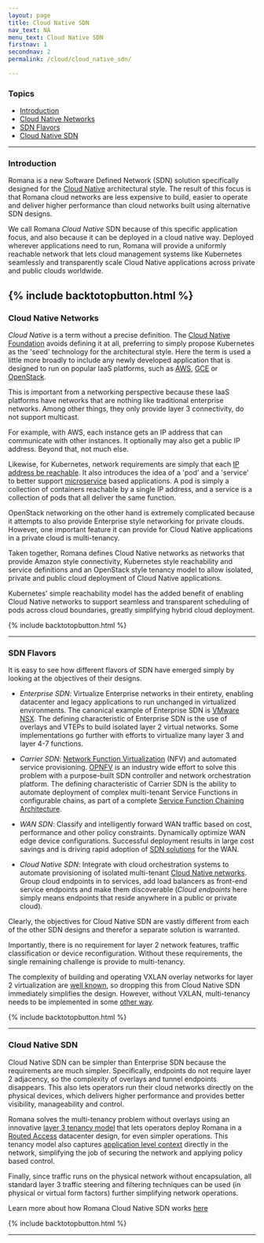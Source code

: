```yaml
---
layout: page
title: Cloud Native SDN
nav_text: NA
menu_text: Cloud Native SDN
firstnav: 1
secondnav: 2
permalink: /cloud/cloud_native_sdn/

---
```

### Topics

- [Introduction](/cloud/cloud_native_sdn/#introduction)
- [Cloud Native Networks](/cloud/cloud_native_sdn/#cloud-native-networks)   
- [SDN Flavors](/cloud/cloud_native_sdn/#sdn-flavors)   
- [Cloud Native SDN](/cloud/cloud_native_sdn/#cloud-native-sdn)   

---

### Introduction

Romana is a new Software Defined Network (SDN) solution specifically designed for the [Cloud Native](https://cncf.io/) architectural style. The result of this focus is that Romana cloud networks are less expensive to build, easier to operate and deliver higher performance than cloud networks built using alternative SDN designs. 

We call Romana *Cloud Native* SDN because of this specific application focus, and also because it can be deployed in a cloud native way. Deployed wherever applications need to run, Romana will provide a uniformly reachable network that lets cloud management systems like Kubernetes seamlessly and transparently scale Cloud Native applications across private and public clouds worldwide.

{% include backtotopbutton.html %}
---

### Cloud Native Networks

*Cloud Native* is a term without a precise definition. The [Cloud Native Foundation](https://cncf.io/) avoids defining it at all, preferring to simply propose Kubernetes as the 'seed' technology for the architectural style. Here the term is used a little more broadly to include any newly developed application that is designed to run on popular IaaS platforms, such as [AWS]( http://aws.amazon.com/), [GCE]( https://cloud.google.com/compute/) or [OpenStack](http://www.openstack.org).

This is important from a networking perspective because these IaaS platforms have networks that are nothing like traditional enterprise networks. Among other things, they only provide layer 3 connectivity, do not support multicast. 

For example, with AWS, each instance gets an IP address that can communicate with other instances. It optionally may also get a public IP address. Beyond that, not much else.

Likewise, for Kubernetes, network requirements are simply that each [IP address be reachable](http://kubernetes.io/v1.0/docs/admin/networking.html#kubernetes-model). It also introduces the idea of a 'pod' and a 'service' to better support [microservice](http://martinfowler.com/articles/microservices.html) based applications. A pod is simply a collection of containers reachable by a single IP address, and a service is a collection of pods that all deliver the same function.

OpenStack networking on the other hand is extremely complicated because it attempts to also provide Enterprise style networking for private clouds. However, one important feature it can provide for Cloud Native applications in a private cloud is multi-tenancy.

Taken together, Romana defines Cloud Native networks as networks that provide Amazon style connectivity, Kubernetes style reachability and service definitions and an OpenStack style tenancy model to allow isolated, private and public cloud deployment of Cloud Native applications.

Kubernetes' simple reachability model has the added benefit of enabling Cloud Native networks to support seamless and transparent scheduling of pods across cloud boundaries, greatly simplifying hybrid cloud deployment.

{% include backtotopbutton.html %}

---

### SDN Flavors

It is easy to see how different flavors of SDN have emerged simply by looking at the objectives of their designs.

* *Enterprise SDN*: Virtualize Enterprise networks in their entirety, enabling datacenter and legacy applications to run unchanged in virtualized environments. The canonical example of Enterprise SDN is [VMware NSX](https://www.vmware.com/products/nsx). The defining characteristic of Enterprise SDN is the use of overlays and VTEPs to build isolated layer 2 virtual networks. Some implementations go further with efforts to virtualize many layer 3 and layer 4-7 functions.

* *Carrier SDN*: [Network Function Virtualization](http://searchsdn.techtarget.com/definition/network-functions-virtualization-NFV) (NFV) and automated service provisioning. [OPNFV]( https://www.opnfv.org/) is an industry wide effort to solve this problem with a purpose-built SDN controller and network orchestration platform. The defining characteristic of Carrier SDN is the ability to automate deployment of complex multi-tenant Service Functions in configurable chains, as part of a complete [Service Function Chaining Architecture](https://datatracker.ietf.org/doc/rfc7665/).

* *WAN SDN*: Classify and intelligently forward WAN traffic based on cost, performance and other policy constraints. Dynamically optimize WAN edge device configurations. Successful deployment results in large cost savings and is driving rapid adoption of [SDN solutions](http://www.networkcomputing.com/networking/software-defined-wan-a-primer/a/d-id/1307047) for the WAN.

* *Cloud Native SDN*: Integrate with cloud orchestration systems to automate provisioning of isolated multi-tenant [Cloud Native networks](/cloud/cloud_native_networks/). Group cloud endpoints in to services, add load balancers as front-end service endpoints and make them discoverable (*Cloud endpoints* here simply means endpoints that reside anywhere in a public or private cloud).

Clearly, the objectives for Cloud Native SDN are vastly different from each of the other SDN designs and therefor a separate solution is warranted. 

Importantly, there is no requirement for layer 2 network features, traffic classification or device reconfiguration. Without these requirements, the single remaining challenge is provide to multi-tenancy. 

The complexity of building and operating VXLAN overlay networks for layer 2 virtualization are [well known](/how/background/#vxlan-isolation/), so dropping this from Cloud Native SDN immediately simplifies the design. However, without VXLAN, multi-tenancy needs to be implemented in some [other way](/how/romana_details/#romana-tenant-isolation).

{% include backtotopbutton.html %}

---

### Cloud Native SDN

Cloud Native SDN can be simpler than Enterprise SDN because the requirements are much simpler. Specifically, endpoints do not require layer 2 adjacency, so the complexity of overlays and tunnel endpoints disappears. This also lets operators run their cloud networks directly on the physical devices, which delivers higher performance and provides better visibility, manageability and control.

Romana solves the multi-tenancy problem without overlays using an innovative [layer 3 tenancy model](/how/romana_details/#romana-tenant-isolation) that lets operators deploy Romana in a [Routed Access](#/how/how/romana_details/routed-access-datacenter) datacenter design, for even simpler operations. This tenancy model also captures [application level context](/how/romana_details/#romana-tenant-isolation) directly in the network, simplifying the job of securing the network and applying policy based control.

Finally, since traffic runs on the physical network without encapsulation, all standard layer 3 traffic steering and filtering techniques can be used (in physical or virtual form factors) further simplifying network operations.

Learn more about how Romana Cloud Native SDN works [here](/how/romana_basics/)

{% include backtotopbutton.html %}

---
